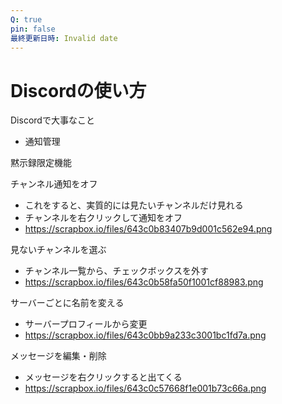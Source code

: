 ```yaml
---
Q: true
pin: false
最終更新日時: Invalid date
---
```

# Discordの使い方

Discordで大事なこと

- 通知管理

黙示録限定機能

チャンネル通知をオフ

- これをすると、実質的には見たいチャンネルだけ見れる  
- チャンネルを右クリックして通知をオフ  
- https://scrapbox.io/files/643c0b83407b9d001c562e94.png  

見ないチャンネルを選ぶ

- チャンネル一覧から、チェックボックスを外す  
- https://scrapbox.io/files/643c0b58fa50f1001cf88983.png  

サーバーごとに名前を変える

- サーバープロフィールから変更  
- https://scrapbox.io/files/643c0bb9a233c3001bc1fd7a.png  

メッセージを編集・削除

- メッセージを右クリックすると出てくる  
- https://scrapbox.io/files/643c0c57668f1e001b73c66a.png